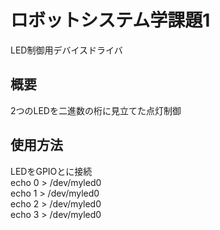 # ロボットシステム学課題1
LED制御用デバイスドライバ
## 概要
2つのLEDを二進数の桁に見立てた点灯制御
## 使用方法
LEDをGPIOとに接続  
echo 0 > /dev/myled0  
echo 1 > /dev/myled0  
echo 2 > /dev/myled0  
echo 3 > /dev/myled0  
